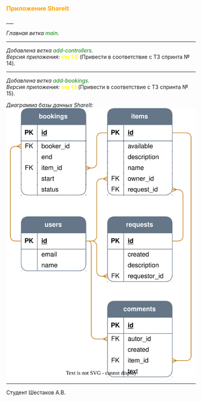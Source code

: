 <h3><span style="color:orange">Приложение ShareIt</span></h3>
___

*Главная ветка <span style="color:green">main</span>.*<br>
___
*Добавлена ветка <span style="color:green">add-controllers</span>.*<br>
*Версия приложения:* <span style="color:yellow">**ver 1.0**</span> (Привести в соответствие с ТЗ спринта № 14).<br>
___
*Добавлена ветка <span style="color:green">add-bookings</span>.*<br>
*Версия приложения:* <span style="color:yellow">**ver 1.1**</span> (Привести в соответствие с ТЗ спринта № 15).<br>

*Диаграмма базы данных ShareIt:*<br>
![Диаграмма базы данных ShareIt](/diagramShareIt.svg)

___
Студент Шестаков А.В.
